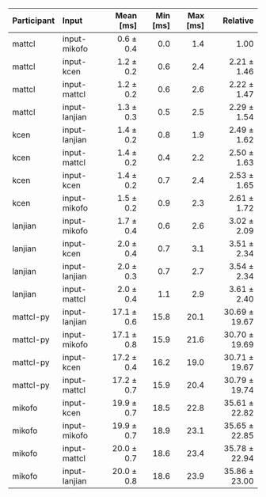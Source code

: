 | Participant | Input | Mean [ms] | Min [ms] | Max [ms] | Relative |
|:---|:---|---:|---:|---:|---:|
| mattcl | input-mikofo | 0.6 ± 0.4 | 0.0 | 1.4 | 1.00 |
| mattcl | input-kcen | 1.2 ± 0.2 | 0.6 | 2.4 | 2.21 ± 1.46 |
| mattcl | input-mattcl | 1.2 ± 0.2 | 0.6 | 2.6 | 2.22 ± 1.47 |
| mattcl | input-lanjian | 1.3 ± 0.3 | 0.5 | 2.5 | 2.29 ± 1.54 |
| kcen | input-lanjian | 1.4 ± 0.2 | 0.8 | 1.9 | 2.49 ± 1.62 |
| kcen | input-mattcl | 1.4 ± 0.2 | 0.4 | 2.2 | 2.50 ± 1.63 |
| kcen | input-kcen | 1.4 ± 0.2 | 0.7 | 2.4 | 2.53 ± 1.65 |
| kcen | input-mikofo | 1.5 ± 0.2 | 0.9 | 2.3 | 2.61 ± 1.72 |
| lanjian | input-mikofo | 1.7 ± 0.4 | 0.6 | 2.6 | 3.02 ± 2.09 |
| lanjian | input-kcen | 2.0 ± 0.4 | 0.7 | 3.1 | 3.51 ± 2.34 |
| lanjian | input-lanjian | 2.0 ± 0.3 | 0.7 | 2.7 | 3.54 ± 2.34 |
| lanjian | input-mattcl | 2.0 ± 0.4 | 1.1 | 2.9 | 3.61 ± 2.40 |
| mattcl-py | input-lanjian | 17.1 ± 0.6 | 15.8 | 20.1 | 30.69 ± 19.67 |
| mattcl-py | input-mikofo | 17.1 ± 0.8 | 15.9 | 21.6 | 30.70 ± 19.69 |
| mattcl-py | input-kcen | 17.2 ± 0.4 | 16.2 | 19.0 | 30.71 ± 19.67 |
| mattcl-py | input-mattcl | 17.2 ± 0.7 | 15.9 | 20.4 | 30.79 ± 19.74 |
| mikofo | input-kcen | 19.9 ± 0.7 | 18.5 | 22.8 | 35.61 ± 22.82 |
| mikofo | input-mikofo | 19.9 ± 0.7 | 18.9 | 23.1 | 35.65 ± 22.85 |
| mikofo | input-mattcl | 20.0 ± 0.7 | 18.6 | 23.4 | 35.78 ± 22.94 |
| mikofo | input-lanjian | 20.0 ± 0.8 | 18.6 | 23.9 | 35.86 ± 23.00 |
